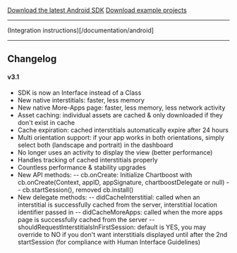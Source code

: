 <a class="big_button" href="https://chartboost.com/support/sdk_download/3.1?os=android">Download the latest Android SDK</a>
<a class="big_button" href="https://github.com/ChartBoost/client-examples/archive/master.zip">Download example projects</a>

---

(Integration instructions)[/documentation/android]

---

## Changelog

#### v3.1

- SDK is now an Interface instead of a Class
- New native interstitials: faster, less memory
- New native More-Apps page: faster, less memory, less network activity
- Asset caching: individual assets are cached & only downloaded if they don't exist in cache
- Cache expiration: cached interstitials automatically expire after 24 hours
- Multi orientation support: if your app works in both orientations, simply select both (landscape and portrait) in the dashboard
- No longer uses an activity to display the view (better performance)
- Handles tracking of cached interstitials properly
- Countless performance & stability upgrades
- New API methods:
-- cb.onCreate: Initialize Chartboost with cb.onCreate(Context, appID, appSignature, chartboostDelegate or null)
-- cb.startSession(), removed cb.install()
- New delegate methods:
-- didCacheInterstitial: called when an interstitial is successfully cached from the server, interstitial location identifier passed in
-- didCacheMoreApps: called when the more apps page is successfully cached from the server
-- shouldRequestInterstitialsInFirstSession: default is YES, you may override to NO if you don't want interstitials displayed until after the 2nd startSession (for compliance with Human Interface Guidelines)
